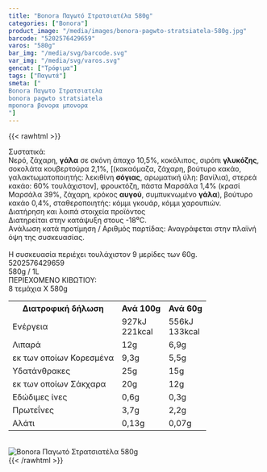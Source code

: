```yaml
---
title: "Bonora Παγωτό Στρατσιατέλα 580g"
categories: ["Bonora"]
product_image: "/media/images/bonora-pagwto-stratsiatela-580g.jpg"
barcode: "5202576429659"
varos: "580g"
bar_img: "/media/svg/barcode.svg"
var_img: "/media/svg/varos.svg"
gencat: ["Τρόφιμα"]
tags: ["Παγωτά"]
smeta: ["
Bonora Παγωτο Στρατσιατελα
bonora pagwto stratsiatela
mponora βονορα μπονορα
"]
---
```

{{< rawhtml >}}

<div class="sload99"><div class="product"><div id="sistatika">Συστατικά:</div><div class="alltext">Νερό, ζάχαρη, <b>γάλα</b> σε σκόνη άπαχο 10,5%, κοκόλιπος, σιρόπι <b>γλυκόζης</b>, σοκολάτα κουβερτούρα 2,1%, [(κακαόμαζα, ζάχαρη, βούτυρο κακάο, γαλακτωματοποιητής: λεκιθίνη <b>σόγιας</b>, αρωματική ύλη: βανίλια), στερεά κακάο: 60% τουλάχιστον], φρουκτόζη, πάστα Μαρσάλα 1,4% (κρασί Μαρσάλα 39%, ζάχαρη, κρόκος <b>αυγού</b>, συμπυκνωμένο <b>γάλα</b>), βούτυρο κακάο 0,4%, σταθεροποιητής: κόμμι γκουάρ, κόμμι χαρουπιών.</div><div id="loipa">Διατήρηση και λοιπά στοιχεία προϊόντος</div><div class="alltext">Διατηρείται στην κατάψυξη στους -18⁰C.<br>Aνάλωση κατά προτίμηση / Aριθμός παρτίδας: Αναγράφεται στην πλαϊνή όψη της συσκευασίας.<br><br>H συσκευασία περιέχει τουλάχιστον 9 μερίδες των 60g.</div><div id="barcode"><div id="barimage1"></div><span id="bartext">5202576429659</span></div><div id="varos"><div id="varosimage1"></div><span id="varostext">580g / 1L</span></div><div id="kivotio">ΠΕΡΙΕΧΟΜΕΝΟ ΚΙΒΩΤΙΟΥ:<br>8 τεμάχια Χ 580g</div><div class="tabout"><table id="diatable"><tbody><tr><th>Διατροφική δήλωση</th><th>Ανά 100g</th><th>Ανά 60g</th></tr><tr><td class="texr2">Ενέργεια</td><td class="texr">927kJ<br>221kcal</td><td class="texr">556kJ<br>133kcal</td></tr><tr><td class="texr2">Λιπαρά</td><td class="texr">12g</td><td class="texr">6,9g</td></tr><tr><td class="gray">εκ των οποίων Κορεσµένα</td><td class="gray2">9,3g</td><td class="gray2">5,5g</td></tr><tr><td class="texr2">Yδατάνθρακες</td><td class="texr">25g</td><td class="texr">15g</td></tr><tr><td class="gray">εκ των οποίων Σάκχαρα</td><td class="gray2">20g</td><td class="gray2">12g</td></tr><tr><td class="texr2">Eδώδιμες ίνες</td><td class="texr">0,6g</td><td class="texr">0,3g</td></tr><tr><td class="texr2">Πρωτεΐνες</td><td class="texr">3,7g</td><td class="texr">2,2g</td></tr><tr><td class="texr2">Αλάτι</td><td class="texr">0,13g</td><td class="texr">0,07g</td></tr></tbody></table></div><br><div class="pimg"><img alt="Bonora Παγωτό Στρατσιατέλα 580g" title="Bonora Παγωτό Στρατσιατέλα 580g" src="/media/images/bonora-pagwto-stratsiatela-580g.jpg"></div></div></div>
{{< /rawhtml >}}



